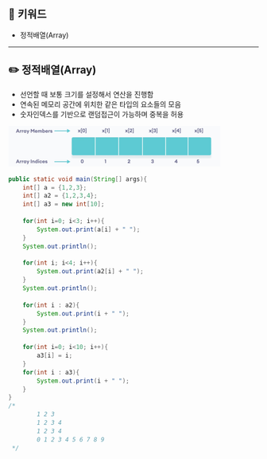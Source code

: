 ## 📓 키워드

- 정적배열(Array)

---

## ✏️ 정적배열(Array)

- 선언할 때 보통 크기를 설정해서 연산을 진행함
- 연속된 메모리 공간에 위치한 같은 타입의 요소들의 모음
- 숫자인덱스를 기반으로 랜덤접근이 가능하며 중복을 허용

![img.png](../img/정적배열.png)

```java
public static void main(String[] args){
    int[] a = {1,2,3};
    int[] a2 = {1,2,3,4};
    int[] a3 = new int[10];
    
    for(int i=0; i<3; i++){
        System.out.print(a[i] + " ");
    }
    System.out.println();
    
    for(int i; i<4; i++){
        System.out.print(a2[i] + " ");
    }
    System.out.println();
    
    for(int i : a2){
        System.out.print(i + " ");
    }
    System.out.println();
    
    for(int i=0; i<10; i++){
        a3[i] = i;
    }
    for(int i : a3){
        System.out.print(i + " ");
    }
}
/*
        1 2 3
        1 2 3 4
        1 2 3 4
        0 1 2 3 4 5 6 7 8 9
 */
```
